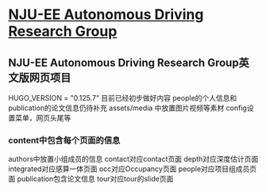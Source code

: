 # [NJU-EE Autonomous Driving Research Group](https://nju-ee.github.io/Autonomous_Driving_Research_Group.page/)

## NJU-EE Autonomous Driving Research Group英文版网页项目
HUGO_VERSION = "0.125.7"
目前已经初步做好内容
people的个人信息和publication的论文信息仍待补充
assets/media 中放置图片视频等素材
config设置菜单，网页头尾等
### content中包含每个页面的信息
authors中放置小组成员的信息
contact对应contact页面
depth对应深度估计页面
integrated对应感算一体页面
occ对应Occupancy页面
people对应项目组成员页面
publication包含论文信息
tour对应tour的slide页面